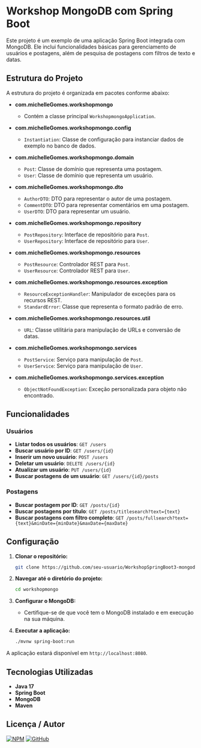 
# Workshop MongoDB com Spring Boot

Este projeto é um exemplo de uma aplicação Spring Boot integrada com MongoDB. Ele inclui funcionalidades básicas para gerenciamento de usuários e postagens, além de pesquisa de postagens com filtros de texto e datas.

## Estrutura do Projeto

A estrutura do projeto é organizada em pacotes conforme abaixo:

- **com.michelleGomes.workshopmongo**
  - Contém a classe principal `WorkshopmongoApplication`.

- **com.michelleGomes.workshopmongo.config**
  - `Instantiation`: Classe de configuração para instanciar dados de exemplo no banco de dados.

- **com.michelleGomes.workshopmongo.domain**
  - `Post`: Classe de domínio que representa uma postagem.
  - `User`: Classe de domínio que representa um usuário.

- **com.michelleGomes.workshopmongo.dto**
  - `AuthorDTO`: DTO para representar o autor de uma postagem.
  - `CommentDTO`: DTO para representar comentários em uma postagem.
  - `UserDTO`: DTO para representar um usuário.

- **com.michelleGomes.workshopmongo.repository**
  - `PostRepository`: Interface de repositório para `Post`.
  - `UserRepository`: Interface de repositório para `User`.

- **com.michelleGomes.workshopmongo.resources**
  - `PostResource`: Controlador REST para `Post`.
  - `UserResource`: Controlador REST para `User`.

- **com.michelleGomes.workshopmongo.resources.exception**
  - `ResourceExceptionHandler`: Manipulador de exceções para os recursos REST.
  - `StandardError`: Classe que representa o formato padrão de erro.

- **com.michelleGomes.workshopmongo.resources.util**
  - `URL`: Classe utilitária para manipulação de URLs e conversão de datas.

- **com.michelleGomes.workshopmongo.services**
  - `PostService`: Serviço para manipulação de `Post`.
  - `UserService`: Serviço para manipulação de `User`.

- **com.michelleGomes.workshopmongo.services.exception**
  - `ObjectNotFoundException`: Exceção personalizada para objeto não encontrado.

## Funcionalidades

### Usuários

- **Listar todos os usuários**: `GET /users`
- **Buscar usuário por ID**: `GET /users/{id}`
- **Inserir um novo usuário**: `POST /users`
- **Deletar um usuário**: `DELETE /users/{id}`
- **Atualizar um usuário**: `PUT /users/{id}`
- **Buscar postagens de um usuário**: `GET /users/{id}/posts`

### Postagens

- **Buscar postagem por ID**: `GET /posts/{id}`
- **Buscar postagens por título**: `GET /posts/titlesearch?text={text}`
- **Buscar postagens com filtro completo**: `GET /posts/fullsearch?text={text}&minDate={minDate}&maxDate={maxDate}`

## Configuração

1. **Clonar o repositório:**
    ```sh
    git clone https://github.com/seu-usuario/WorkshopSpringBoot3-mongodb.git
    ```

2. **Navegar até o diretório do projeto:**
    ```sh
    cd workshopmongo
    ```

3. **Configurar o MongoDB:**
    - Certifique-se de que você tem o MongoDB instalado e em execução na sua máquina.

4. **Executar a aplicação:**
    ```sh
    ./mvnw spring-boot:run
    ```

A aplicação estará disponível em `http://localhost:8080`.

## Tecnologias Utilizadas

- **Java 17**
- **Spring Boot**
- **MongoDB**
- **Maven**

## Licença / Autor

[![NPM](https://img.shields.io/npm/l/react)](https://github.com/michelleGomes85/WorkshopSpringBoot3-mongodb/blob/main/LICENSE) 
[![GitHub](https://img.shields.io/badge/GitHub-000?style=for-the-badge&logo=github&logoColor=white)](https://github.com/michellegomes85)
